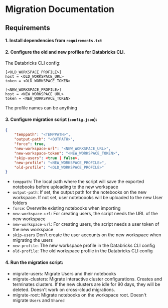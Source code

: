 # Migration Documentation

## Requirements


#### 1. Install dependencies from `requirements.txt`


#### 2. Configure the old and new profiles for Databricks CLI. 
The Databricks CLI config:
```
[<OLD_WORKSPACE_PROFILE>]
host = <OLD_WORKSPACE_URL>
token = <OLD_WORKSPACE_TOKEN>

[<NEW_WORKSPACE_PROFILE>]
host = <NEW_WORKSPACE_URL>
token = <NEW_WORKSPACE_TOKEN>
```
The profile names can be anything


#### 3. Configure migration script (`config.json`):
```json
{
    "temppath": "<TEMPPATH>",
    "output-path": "<OUTPATH>",
    "force": true,
    "new-workspace-url": "<NEW_WORKSPACE_URL>",
    "new-workspace-token": "<NEW_WORKSPACE_TOKEN>",
    "skip-users": <true | false>,
    "new-profile": "<NEW_WORKSPACE_PROFILE>",
    "old-profile": "<OLD_WORKSPACE_PROFILE>"
}

```

- `temppath`: The local path where the script will save the exported notebooks before uploading to the new workspace
- `output-path`: If set, the output path for the notebooks on the new workspace. If not set, user noteboooks will be uploaded to the new User folders
- `force`: Overwrite existing notebooks when importing
- `new-workspace-url`: For creating users, the script needs the URL of the new workspace
- `new-workspace-url`: For creating users, the script needs a user token of the new workspace
- `skip-users` Don't create the user accounts on the new workspace when migrating the users
- `new-profile`: The new workspace profile in the Databricks CLI config
- `old-profile`: The old workspace profile in the Databricks CLI config



#### 4. Run the migration script:
  - migrate-users: Migrate Users and their notebooks
  - migrate-clusters: Migrate interactive cluster configurations. Creates and terminates clusters. If the new clusters are idle for 90 days, they will be deleted. Doesn't work on cross-cloud migrations.
  - migrate-root: Migrate notebooks on the workspace root. Doesn't migrate `Users` and `Shared`
